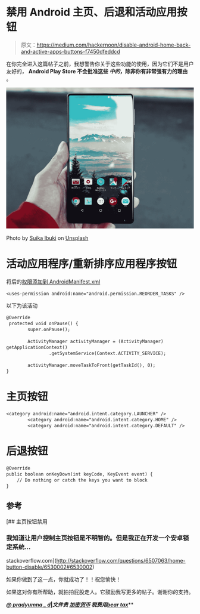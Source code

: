 # 禁用 Android 主页、后退和活动应用按钮

> 原文：<https://medium.com/hackernoon/disable-android-home-back-and-active-apps-buttons-f7450dfeddcd>

在你完全进入这篇帖子之前，我想警告你关于这些功能的使用，因为它们不是用户友好的， **Android Play Store 不会批准这些 ***中的***，除非你有非常强有力的理由** 。

![](img/8dc806f12d58e516c3b781995dd7ec2b.png)

Photo by [Suika Ibuki](https://unsplash.com/photos/kknrCfZHsyo?utm_source=unsplash&utm_medium=referral&utm_content=creditCopyText) on [Unsplash](https://unsplash.com/search/photos/android?utm_source=unsplash&utm_medium=referral&utm_content=creditCopyText)

# 活动应用程序/重新排序应用程序按钮

将后的[权限添加到 AndroidManifest.xml](https://hackernoon.com/tagged/following)

```
<uses-permission android:name="android.permission.REORDER_TASKS" />
```

以下为该活动

```
@Override
 protected void onPause() {
        super.onPause();

        ActivityManager activityManager = (ActivityManager) getApplicationContext()
                .getSystemService(Context.ACTIVITY_SERVICE);

        activityManager.moveTaskToFront(getTaskId(), 0);
}
```

# 主页按钮

```
<category android:name="android.intent.category.LAUNCHER" />
        <category android:name="android.intent.category.HOME" />
        <category android:name="android.intent.category.DEFAULT" />
```

# 后退按钮

```
@Override
public boolean onKeyDown(int keyCode, KeyEvent event) {
    // Do nothing or catch the keys you want to block
}
```

## 参考

[](http://stackoverflow.com/questions/6507063/home-button-disable/6530002#6530002) [## 主页按钮禁用

### 我知道让用户控制主页按钮是不明智的。但是我正在开发一个安卓锁定系统…

stackoverflow.com](http://stackoverflow.com/questions/6507063/home-button-disable/6530002#6530002) 

如果你做到了这一点，你就成功了！！祝您愉快！

如果这对你有所帮助，就拍拍屁股走人。它鼓励我写更多的帖子。谢谢你的支持。

*[***@ pradyumna _ d***](https://twitter.com/pradyumna_d)***|****文件贵* [*加密货币*](https://hackernoon.com/tagged/cryptocurrency) *税费用**[***bear tax***](https://bear.tax)******